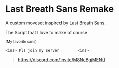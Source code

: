 # Last Breath Sans Remake 

A custom moveset inspired by Last 
Breath Sans. 

 The Script that I love to make of 
 course

 <sub>(My favorite sans) </sub>

	<ins> Pls join my server		<ins> 
>https://discord.com/invite/M8NcBgjMEN()
